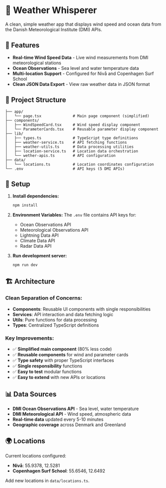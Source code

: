 # 🌊 Weather Whisperer

A clean, simple weather app that displays wind speed and ocean data from the Danish Meteorological Institute (DMI) APIs.

## 🚀 Features

- **Real-time Wind Speed Data** - Live wind measurements from DMI meteorological stations
- **Ocean Observations** - Sea level and water temperature data
- **Multi-location Support** - Configured for Nivå and Copenhagen Surf School
- **Clean JSON Data Export** - View raw weather data in JSON format

## 📁 Project Structure

```
├── app/
│   └── page.tsx              # Main page component (simplified)
├── components/
│   ├── WindSpeedCard.tsx     # Wind speed display component
│   └── ParameterCards.tsx    # Reusable parameter display component
├── lib/
│   ├── types.ts              # TypeScript type definitions
│   ├── weather-service.ts    # API fetching functions
│   ├── weather-utils.ts      # Data processing utilities
│   ├── location-service.ts   # Location data orchestration
│   └── wether-apis.ts        # API configuration
├── data/
│   └── locations.ts          # Location coordinates configuration
└── .env                      # API keys (5 DMI APIs)
```

## 🔧 Setup

1. **Install dependencies:**
   ```bash
   npm install
   ```

2. **Environment Variables:**
   The `.env` file contains API keys for:
   - Ocean Observations API
   - Meteorological Observations API  
   - Lightning Data API
   - Climate Data API
   - Radar Data API

3. **Run development server:**
   ```bash
   npm run dev
   ```

## 🏗️ Architecture

### Clean Separation of Concerns:
- **Components**: Reusable UI components with single responsibilities
- **Services**: API interaction and data fetching logic
- **Utils**: Pure functions for data processing
- **Types**: Centralized TypeScript definitions

### Key Improvements:
- ✅ **Simplified main component** (80% less code)
- ✅ **Reusable components** for wind and parameter cards
- ✅ **Type safety** with proper TypeScript interfaces
- ✅ **Single responsibility** functions
- ✅ **Easy to test** modular functions
- ✅ **Easy to extend** with new APIs or locations

## 📊 Data Sources

- **DMI Ocean Observations API** - Sea level, water temperature
- **DMI Meteorological API** - Wind speed, atmospheric data
- **Real-time data** updated every 5-10 minutes
- **Geographic coverage** across Denmark and Greenland

## 🌍 Locations

Current locations configured:
- **Nivå**: 55.9378, 12.5281
- **Copenhagen Surf School**: 55.6546, 12.6492

Add new locations in `data/locations.ts`.
